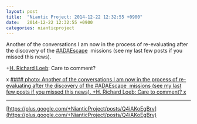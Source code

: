 ```yaml
---
layout: post
title:  "Niantic Project: 2014-12-22 12:32:55 +0900"
date:   2014-12-22 12:32:55 +0900
categories: nianticproject
---
```

Another of the conversations I am now in the process of re-evaluating after the discovery of the  [#ADAEscape](https://plus.google.com/s/%23ADAEscape "")  missions (see my last few posts if you missed this news).

+[H. Richard Loeb](https://plus.google.com/117506125229608138804 ""): Care to comment?

x
[#### photo: Another of the conversations I am now in the process of re-evaluating after the discovery of the #ADAEscape  missions (see my last few posts if you missed this news).
+H. Richard Loeb: Care to comment?
x](https://lh3.googleusercontent.com/-BpIoHe2eg_w/VJeQrNaT3cI/AAAAAAAAeXs/jaiDDYgDksA/w1200-h1553/WhoYouAre.png "")
- - -
[https://plus.google.com/+NianticProject/posts/Q4iAKoEgBrv](https://plus.google.com/+NianticProject/posts/Q4iAKoEgBrv)

